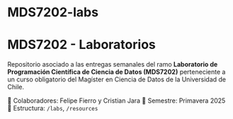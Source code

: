 # MDS7202-labs

# MDS7202 - Laboratorios

Repositorio asociado a las entregas semanales del ramo **Laboratorio de Programación Científica de Ciencia de Datos (MDS7202)** perteneciente a un curso obligatorio del Magíster en Ciencia de Datos de la Universidad de Chile.

👥 Colaboradores: Felipe Fierro y Cristian Jara
📅 Semestre: Primavera 2025  
📁 Estructura: `/labs`, `/resources`

